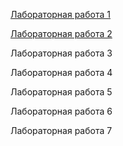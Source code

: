 [Лабораторная работа 1](https://olyafelicity.github.io/#labrab1)

[Лабораторная работа 2](https://fxkk44.github.io/#lr2)

Лабораторная работа 3

Лабораторная работа 4

Лабораторная работа 5

Лабораторная работа 6

Лабораторная работа 7
